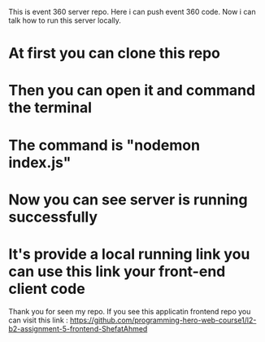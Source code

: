 This is event 360 server repo. Here i can push event 360 code. Now i can talk how to run this server locally.

# At first you can clone this repo
# Then you can open it and command the terminal
# The command is "nodemon index.js"
# Now you can see server is running successfully
# It's provide a local running link you can use this link your front-end client code

Thank you for seen my repo. If you see this applicatin frontend repo you can visit this link : https://github.com/programming-hero-web-course1/l2-b2-assignment-5-frontend-ShefatAhmed
